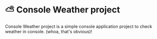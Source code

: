 # ⛅ Console Weather project
Console Weather project is a simple console application project to check weather in console. (whoa, that's obvious)! 
